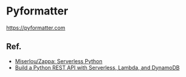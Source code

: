 # Pyformatter

https://pyformatter.com

## Ref.

- [Miserlou/Zappa: Serverless Python](https://github.com/Miserlou/Zappa)
- [Build a Python REST API with Serverless, Lambda, and DynamoDB](https://serverless.com/blog/flask-python-rest-api-serverless-lambda-dynamodb/)
